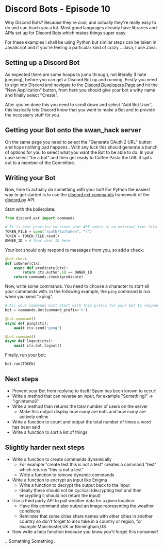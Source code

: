 # Discord Bots - Episode 10

Why Discord Bots?  Because they're cool, and actually they're really easy to do and can teach you a lot.  Most good languages already have libraries and APIs set up for Discord Bots which makes things super easy.

For these examples I shall be using Python but similar steps can be taken in JavaScript and if you're feeling a particular kind of crazy .. Java, I use Java.

## Setting up a Discord Bot

As expected there are some hoops to jump through, not literally (I hate jumping), before you can get a Discord Bot up and running.  Firstly you need to sign into Discord and navigate to the [Discord Developers Page](https://discordapp.com/developers/applications/me) and hit the "New Application" button, from here you should give your bot a witty name and finally select "Create".

After you've done this you need to scroll down and select "Add Bot User", this basically lets Discord know that you want to make a Bot and to provide the necessary stuff for you.

## Getting your Bot onto the swan_hack server

On the same page you need to select the "Generate OAuth 2 URL" button and hope nothing bad happens.. With any luck this should generate a bunch of options for you to select what you want the Bot to be able to do.  In your case select "be a bot" and then get ready to Coffee Pasta the URL it spits out to a member of the Committee.

## Writing your Bot

Now, time to actually do something with your bot!  For Python the easiest way to get started is to use the [discord.ext.commands](https://discordpy.readthedocs.io/en/latest/ext/commands/commands.html) framework of the [discord.py](https://discordpy.readthedocs.io/en/latest/index.html) API.

Start with the boilerplate:

```Python
from discord.ext import commands

# It is best practice to store your API token in an external text file
TOKEN_FILE = open("/path/to/token", "r")
TOKEN = TOKEN_FILE.read()
OWNER_ID = # Your user ID here
```

Your bot should only respond to messages from you, so add a check:

```Python
@bot.check
def isOwner(ctx):
    async def predicate(ctx):
        return ctx.author.id == OWNER_ID
    return commands.check(predicate)
```

Now, write some commands.  You need to choose a character to start all your commands with. In the following example, the `ping` command is run when you send ">ping".

```Python
# All your commands must start with this prefix for your bot to respond
bot = commands.Bot(command_prefix='>')

@bot.command()
async def ping(ctx):
    await ctx.send('pong')

@bot.command()
async def logout(ctx):
    await ctx.bot.logout()
```

Finally, run your bot:
```Python    
bot.run(TOKEN)
```

## Next steps

* Prevent your Bot from replying to itself!  Spam has been known to occur!
* Write a method that can reverse an input, for example "Something!" -> "!gnihtemoS"
* Write a method than returns the total number of users on the server
  * Make this output display how many are bots and how many are actively online
* Write a function to count and output the total number of times a word has been said
* Write a function to sort a list of things

## Slightly harder next steps

* Write a function to create commands dynamically
  * For example "create test this is not a test" creates a command "test" which returns "this is not a test"
  * Write a function to remove dynamic commands
* Write a function to encrypt an input like Enigma
  * Write a function to decrypt the output back to the input
  * Ideally these should not be cyclical (decrypting text and then encrypting it should not return the input)
* Use a third party API to pull weather data for a given location
  * Have this command also output an image representing the weather conditions
  * Reminder that some cities share names with other cities in another country so don't forget to also take in a country or region, for example Manchester,UK or Birmingham,US
* Now write a help function because you know you'll forget this nonsense!

.. Something Something ..
